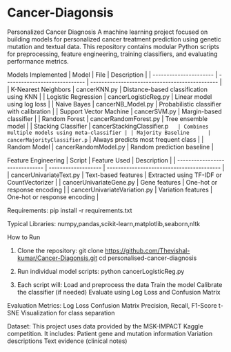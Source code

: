 # Cancer-Diagonsis
Personalized Cancer Diagnosis
A machine learning project focused on building models for personalized cancer treatment prediction using genetic mutation and textual data. This repository contains modular Python scripts for preprocessing, feature engineering, training classifiers, and evaluating performance metrics.


Models Implemented
| Model                  | File                          | Description                                    |
| ---------------------- | ----------------------------- | ---------------------------------------------- |
| K-Nearest Neighbors    | cancerKNN.py                  | Distance-based classification using KNN        |
| Logistic Regression    | cancerLogisticReg.py          | Linear model using log loss                    |
| Naive Bayes            | cancerNB_Model.py             | Probabilistic classifier with calibration      |
| Support Vector Machine | cancerSVM.py                  | Margin-based classifier                        |
| Random Forest          | cancerRandomForest.py         | Tree ensemble model                            |
| Stacking Classifier    | cancerStackingClassifier.p`   | Combines multiple models using meta-classifier |
| Majority Baseline      | cancerMajorityClassifier.p`   | Always predicts most frequent class            |
| Random Model           | cancerRandomModel.py          | Random prediction baseline                     |


Feature Engineering
| Script                         | Feature Used          | Description                               |
| ------------------------------ | -------------------   | ----------------------------------------- |
| cancerUnivariateText.py        | Text-based features   | Extracted using TF-IDF or CountVectorizer |
| cancerUnivariateGene.py        | Gene features         | One-hot or response encoding              |
| cancerUnivariateVariation.py   | Variation features    | One-hot or response encoding              |



Requirements:
pip install -r requirements.txt

Typical Libraries:
numpy,pandas,scikit-learn,matplotlib,seaborn,nltk



How to Run

1. Clone the repository:
git clone https://github.com/Thevishal-kumar/Cancer-Diagonsis.git
cd personalised-cancer-diagnosis

2. Run individual model scripts:
python cancerLogisticReg.py

3. Each script will:
   Load and preprocess the data
   Train the model
   Calibrate the classifier (if needed)
   Evaluate using Log Loss and Confusion Matrix


Evaluation Metrics:
Log Loss
Confusion Matrix
Precision, Recall, F1-Score
t-SNE Visualization for class separation


Dataset:
This project uses data provided by the MSK-IMPACT Kaggle competition. It includes:
Patient gene and mutation information
Variation descriptions
Text evidence (clinical notes)
